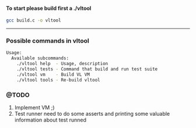 #### To start please build first a ./vltool

```Bash
gcc build.c -o vltool
```


---

### Possible commands in vltool
```Bash
Usage:
  Available subcommands:
    ./vltool help  - Usage, description
    ./vltool tests - Command that build and run test suite
    ./vltool vm    - Build VL VM
    ./vltool tools - Re-build vltool
```


### @TODO
1. Implement VM ;)
2. Test runner need to do some asserts and printing some valuable information about test runned
